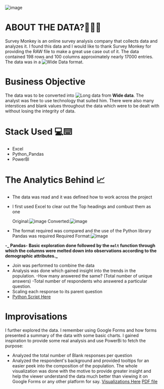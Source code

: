 ![image](https://github.com/HimAgarwal-Git/ProjectPortfolio/assets/146741762/b6c89e1a-7192-4bd1-bd55-5be0a1ae08c7)
# ABOUT THE DATA?🙋🏻‍♂️
Survey Monkey is an online survey analysis company that collects data and analyzes it. I found this data and I would like to thank Survey Monkey for providing the RAW file to make a great use case out of it. The data contained 198 rows and 100 columns approximately nearly 17000 entries. The data was in a ![*Wide Data*](        ) format.

# Business Objective
The data was to be converted into ![*Long data*](  ) from **Wide data**. The analyst was free to use technology that suited him. There were also many interstices and blank values throughout the data which were to be dealt with without losing the integrity of data. 

# Stack Used 💻⌨️
- Excel
- Python_Pandas
- PowerBI

# The Analytics Behind 📈
- The data was read and it was defined how to work across the project
- I first used Excel to clear out the Top headings and combust them as one
  
  Original:![image](https://github.com/HimAgarwal-Git/ProjectPortfolio/assets/146741762/e2238e22-5be4-4822-9d96-be604a8178b2)
  Converted:![image](https://github.com/HimAgarwal-Git/ProjectPortfolio/assets/146741762/c9b37820-4e0b-4b87-83fd-4ceb6bf93c6f)

- The format required was compared and the use of the Python library Pandas was required
   Required Format:![image](https://github.com/HimAgarwal-Git/ProjectPortfolio/assets/146741762/bee215ad-7313-4a76-bf8a-7c0038908720)

**-_ Pandas- Basic exploration done followed by the `melt` function through which the columns were melted down into observations according to the demographic attributes._**
- Join was performed to combine the data 
- Analysis was done which gained insight into the trends in the population. 
 -How many answered the same? (Total number of unique answers)
 -Total number of respondents who answered a particular question. 
 - Scaling each response to its parent question
 -  [Python Script Here](/DATA_MANIPULATION.ipynb)

# Improvisations
I further explored the data. I remember using Google Forms and how forms presented a summary of the data with some basic charts. I gained inspiration to provide some real analysis and use PowerBi to fetch the purpose:
- Analyzed the total number of Blank responses per question
- Analyzed the respondent's background and provided tooltips for an easier peek into the composition of the population.
The whole visualization was done with the motive to provide greater insight and help the viewer understand the data much better than viewing it on Google Forms or any other platform for say.
  [Visualizations Here](/Dashboard_GoogleAnalysis.pbix)
  [PDF file](/Dashboard_GoogleAnalysis.pdf)  
